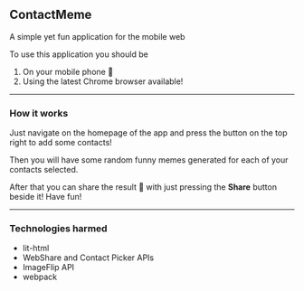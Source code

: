 ## ContactMeme

A simple yet fun application for the mobile web

To use this application you should be 
1) On your mobile phone &#129331;	
2) Using the latest Chrome browser available!

<hr>

### How it works
Just navigate on the homepage of the app and press the button on the top right to add some contacts!

Then you will have some random funny memes generated for each of your contacts selected.

After that you can share the result &#128242; with just pressing the __Share__ button beside it! Have fun!

<hr>

### Technologies harmed
- lit-html
- WebShare and Contact Picker APIs
- ImageFlip API
- webpack
